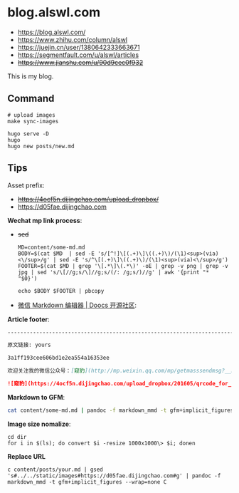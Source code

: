 # blog.alswl.com

- https://blog.alswl.com/
- https://www.zhihu.com/column/alswl
- https://juejin.cn/user/1380642333663671
- https://segmentfault.com/u/alswl/articles
- <del>https://www.jianshu.com/u/90d9cec0f932</del>

This is my blog.


## Command

```
# upload images
make sync-images

hugo serve -D
hugo
hugo new posts/new.md
```


## Tips


Asset prefix: 

- <del>https://4ocf5n.dijingchao.com/upload_dropbox/</del>
- https://d05fae.dijingchao.com


**Wechat mp link process**:


- <del>sed</del>

  ```
  MD=content/some-md.md
  BODY=$(cat $MD  | sed -E 's/[^!]\[(.+)\]\((.+)\)/(\1)<sup>(via)<\/sup>/g' | sed -E 's/^\[(.+)\]\((.+)\)/(\1)<sup>(via)<\/sup>/g')
  FOOTER=$(cat $MD | grep '\[.*\]\(.*\)' -oE | grep -v png | grep -v jpg | sed 's/\[//g;s/\]//g;s/(/: /g;s/)//g' | awk '{print "*   "$0}')
  
  echo $BODY $FOOTER | pbcopy
  ```

- [微信 Markdown 编辑器 | Doocs 开源社区](https://doocs.gitee.io/md/):


**Article footer**:

```markdown
--------------------------------------------------------------------------

原文链接: yours

3a1ff193cee606bd1e2ea554a16353ee

欢迎关注我的微信公众号：[窥豹](http://mp.weixin.qq.com/mp/getmasssendmsg?__biz=MzIyNTIwMTU3MQ==#wechat_webview_type=1&wechat_redirect)

![窥豹](https://4ocf5n.dijingchao.com/upload_dropbox/201605/qrcode_for_gh_17e2f9c2caa4_258.jpg)
```

**Markdown to GFM**:

```bash
cat content/some-md.md | pandoc -f markdown_mmd -t gfm+implicit_figures --wrap=none | pbcopy
```

**Image size nomalize**:

```
cd dir
for i in $(ls); do convert $i -resize 1000x1000\> $i; donen
```

**Replace URL**

```
c content/posts/your.md | gsed 's#../../static/images#https://d05fae.dijingchao.com#g' | pandoc -f markdown_mmd -t gfm+implicit_figures --wrap=none C
```
